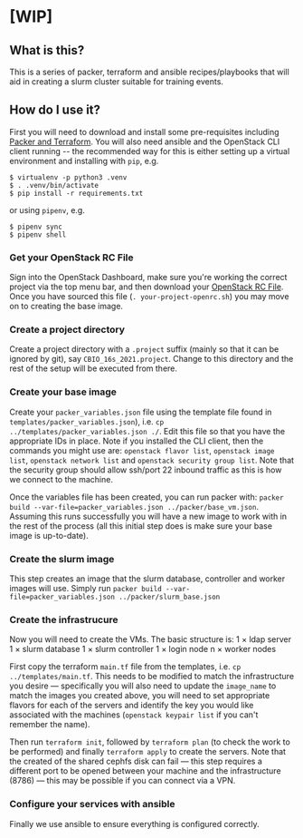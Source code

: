 # [WIP]

## What is this?

This is a series of packer, terraform and ansible recipes/playbooks that will aid in creating a slurm cluster suitable for training events.
## How do I use it?
First you will need to download and install some pre-requisites including [Packer and Terraform](https://www.packer.io/downloads). You will also need ansible and the OpenStack CLI client running -- the recommended way for this is either setting up a virtual environment and installing with `pip`, e.g.
```console
$ virtualenv -p python3 .venv
$ . .venv/bin/activate
$ pip install -r requirements.txt
```
or using `pipenv`, e.g.
```console
$ pipenv sync
$ pipenv shell
```

### Get your OpenStack RC File
Sign into the OpenStack Dashboard, make sure you're working the correct project via the top menu bar, and then download your [OpenStack RC File](https://dashboard2.ilifu.ac.za/project/api_access/). Once you have sourced this file (`. your-project-openrc.sh`) you may move on to creating the base image.


### Create a project directory
Create a project directory with a `.project` suffix (mainly so that it can be ignored by git), say `CBIO_16s_2021.project`. Change to this directory and the rest of the setup will be executed from there.

### Create your base image
Create your `packer_variables.json` file using the template file found in `templates/packer_variables.json`), i.e. `cp ../templates/packer_variables.json ./`. Edit this file so that you have the appropriate IDs in place. Note if you installed the CLI client, then the commands you might use are:
`openstack flavor list`, `openstack image list`, `openstack network list` and `openstack security group list`. Note that the security group should allow ssh/port 22 inbound traffic as this is how we connect to the machine.

Once the variables file has been created, you can run packer with: `packer build --var-file=packer_variables.json ../packer/base_vm.json`. Assuming this runs successfully you will have a new image to work with in the rest of the process (all this initial step does is make sure your base image is up-to-date).

### Create the slurm image
This step creates an image that the slurm database, controller and worker images will use. Simply run `packer build --var-file=packer_variables.json ../packer/slurm_base.json`

### Create the infrastrucure

Now you will need to create the VMs. The basic structure is:
1 × ldap server
1 × slurm database
1 × slurm controller
1 × login node
n × worker nodes

First copy the terraform `main.tf` file from the templates, i.e. `cp ../templates/main.tf`. This needs to be modified to match the infrastructure you desire — specifically you will also need to update the `image_name` to match the images you created above, you will need to set appropriate flavors for each of the servers and identify the key you would like associated with the machines (`openstack keypair list` if you can't remember the name).

Then run `terraform init`, followed by `terraform plan` (to check the work to be performed) and finally `terraform apply` to create the servers. Note that the created of the shared cephfs disk can fail — this step requires a different port to be opened between your machine and the infrastructure (8786) — this may be possible if you can connect via a VPN.

### Configure your services with ansible
Finally we use ansible to ensure everything is configured correctly.
